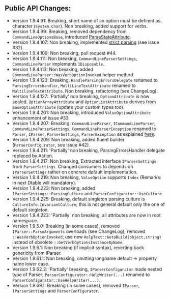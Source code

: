Public API Changes:
---
  - Version 1.9.4.91: Breaking, short name of an option must be defined as character (``System.Char``). Non breaking, added support for verbs.
  - Version 1.9.4.99: Breaking, removed dependency from ``CommandLineOptionsBase``, introduced [ParseStateAttribute](https://github.com/gsscoder/commandline/blob/master/src/sample/Program.cs).
  - Version 1.9.4.107: Non breaking, implemented [strict parsing](https://github.com/gsscoder/commandline/blob/master/src/tests/Parser/StrictFixture.cs) (see issue #32).
  - Version 1.9.4.109: Non breaking, pull request #44.
  - Version 1.9.4.111: Non breaking, ``CommandLineParserSettings``, ``CommandLineParser`` implements ``IDisposable``.
  - Version 1.9.4.113: Non breaking, added ``CommandLineParser::WasVerbOptionInvoked`` helper method.
  - Version 1.9.4.123: Breaking, ``HandleParsingErrorsDelegate`` renamed to ``ParsingErrorsHandler``, ``MultiLineTextAttribute`` renamed to ``MultilineTextAttribute``. Non breaking, refactoring (see ChangeLog).
  - Version 1.9.4.127: 'Partially' non breaking, ``OptionAttribute`` is now sealed. ``OptionArrayAttribute`` and ``OptionListAttribute`` derives from ``BaseOptionAttribute`` (update your custom types too).
  - Version 1.9.4.201: Non breaking, introduced ``ValueOptionAttribute`` enhancement of issue #33.
  - Version 1.9.4.207: Breaking: ``CommandLineParser``, ``ICommandLineParser``, ``CommandLineParserSettings``, ``CommandLineParserException`` renamed to ``Parser``, ``IParser``, ``ParserSettings``, ``ParserException`` as explained [here](https://github.com/gsscoder/commandline/issues/48).
  - Version 1.9.4.209: Non breaking, added fluent builder (``ParserConfigurator``, see issue #42).
  - Version 1.9.4.211: 'Partially' non breaking, ParsingErrorsHandler delegate replaced by Action<HelpText>.
  - Version 1.9.4.217: Non breaking, Extracted interface ``IParserSettings`` from ``ParserSettings``. Changed consumers to depends on ``IParserSettings`` rather on concrete default implementation.
  - Version 1.9.4.219: Non breaking, ``ValueOption`` supports ``Index`` (Remarks: in next Dtable will mandatory).
  - Version 1.9.4.223: Non breaking, added ``IParserSettings::ParsingCulture`` and ``ParserConfigurator::UseCulture``.
  - Version 1.9.4.225: Breaking, default singleton parsing culture is ``CultureInfo.InvariantCulture``; this is not general default only the one of default singleton.
  - Version 1.9.4.223: 'Partially' non breaking, all attributes are now in root namespace.
  - Version 1.9.5.0: Breaking (in some cases), removed ``IParser::ParseArguments`` overloads (see ChangeLog); removed ``::WasVerbOptionInvoked``; use new  ``HelpText::AutoBuild(object,string)`` instead of obsolete ``::GetVerbOptionsInstanceByName``.
  - Version 1.9.6.1: Non breaking (if implicit syntax), reverting back genericity from IParser.
  - Version 1.9.61.1: Non breaking, omitting longname default -> property name lower case.
  - Version 1.9.62.2: 'Partially' breaking, ``IParserConfigurator`` made nested type of Parser; ``ParserConfigurator::HelpWriter(...)`` renamed to ``ParserConfigurator::UseHelpWriter(...)``.
  - Version 1.9.69.1: Breaking (in some cases), removed ``IParser``,  ``IParserSettings`` and ``ParserConfigurator``.